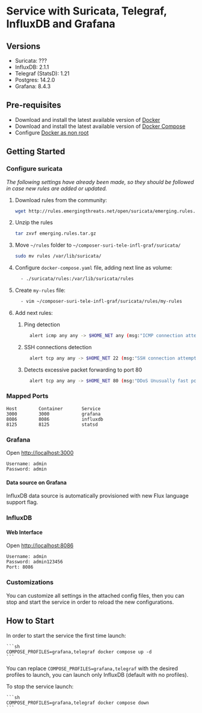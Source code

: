 # Service with Suricata, Telegraf, InfluxDB and Grafana

## Versions

* Suricata:          ???
* InfluxDB:          2.1.1
* Telegraf (StatsD): 1.21
* Postgres:          14.2.0
* Grafana:           8.4.3

## Pre-requisites
- Download and install the latest available version of [Docker](https://docs.docker.com/engine/install/ubuntu/)
- Download and install the latest available version of [Docker Compose](https://docs.docker.com/compose/install/)
- Configure [Docker as non root](https://docs.docker.com/engine/install/linux-postinstall/)

## Getting Started

### Configure suricata

*The following settings have already been made, so they should be followed in case new rules are added or updated.*

1. Download rules from the community:

    ```bash
    wget http://rules.emergingthreats.net/open/suricata/emerging.rules.tar.gz
    ```

2. Unzip the rules

    ```bash
    tar zxvf emerging.rules.tar.gz
    ```

3. Move `~/rules` folder to `~/composer-suri-tele-infl-graf/suricata/`

    ```bash
    sudo mv rules /var/lib/suricata/
    ```

4. Configure `docker-compose.yaml` file, adding next line as volume:

    ```bash
      - ./suricata/rules:/var/lib/suricata/rules
    ```

5. Create `my-rules` file:

    ```bash
      - vim ~/composer-suri-tele-infl-graf/suricata/rules/my-rules
    ```

6. Add next rules:

    1. Ping detection
    
        ```bash
          alert icmp any any -> $HOME_NET any (msg:"ICMP connection attempt"; sid:1000002; rev:1;)
        ```

    2. SSH connections detection
    
        ```bash
          alert tcp any any -> $HOME_NET 22 (msg:"SSH connection attempt"; sid:1000003; rev:1;)
        ```

    3. Detects excessive packet forwarding to port 80 
    
        ```bash
          alert tcp any any -> $HOME_NET 80 (msg:"DDoS Unusually fast port 80 SYN packets outbound, Potential DDoS"; flags: S,12; threshold: type both, track by_dst, count 500, seconds 5; classtype:misc-activity; sid:6;)
        ```

### Mapped Ports

```
Host		Container		Service
3000		3000			grafana
8086		8086		  	influxdb
8125		8125			statsd
```

### Grafana

Open <http://localhost:3000>

```
Username: admin
Password: admin
```

#### Data source on Grafana

InfluxDB data source is automatically provisioned with new Flux language support flag.

### InfluxDB

#### Web Interface

Open <http://localhost:8086>

```
Username: admin
Password: admin123456
Port: 8086
```

### Customizations

You can customize all settings in the attached config files, then you can stop and start the service in order to reload the new configurations.

## How to Start

In order to start the service the first time launch:

    ```sh
    COMPOSE_PROFILES=grafana,telegraf docker compose up -d
    ```

You can replace `COMPOSE_PROFILES=grafana,telegraf` with the desired profiles to launch, you can launch only InfluxDB (default with no profiles).

To stop the service launch:

    ```sh
    COMPOSE_PROFILES=grafana,telegraf docker compose down
    ```
